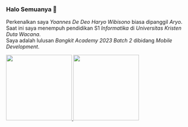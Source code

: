 ### Halo Semuanya 👋
Perkenalkan saya *Yoannes De Deo Haryo Wibisono* biasa dipanggil *Aryo*.\
Saat ini saya menempuh pendidikan S1 *Informatika* di *Universitas Kristen Duta Wacana*.\
Saya adalah lulusan *Bangkit Academy 2023 Batch 2* dibidang *Mobile Development*.

<!--
**Dedeo3/Dedeo3** is a ✨ _special_ ✨ repository because its `README.md` (this file) appears on your GitHub profile.

Here are some ideas to get you started:

- 🔭 I’m currently working on ...
- 🌱 I’m currently learning ...
- 👯 I’m looking to collaborate on ...
- 🤔 I’m looking for help with ...
- 💬 Ask me about ...
- 📫 How to reach me: ...
- 😄 Pronouns: ...
- ⚡ Fun fact: ...
-->

<p align="left">
<a href="https://github.com/MekelWibi">
  <img height="180em" src="https://github-readme-stats-eight-theta.vercel.app/api?username=MekelWibi&show_icons=true&theme=algolia&include_all_commits=true&count_private=true"/>
  <img height="180em" src="https://github-readme-stats-eight-theta.vercel.app/api/top-langs/?username=MekelWibi&layout=compact&langs_count=8&theme=algolia"/>
</a>
</p>
